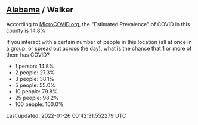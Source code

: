 
## [Alabama](/united-states/alabama) / Walker

According to [MicroCOVID.org](http://microcovid.org),
the "Estimated Prevalence" of COVID in this county is 14.8%

If you interact with a certain number of people in this location
(all at once in a group, or spread out across the day), what is the chance that
1 or more of them has COVID?

- 1 person: 14.8%
- 2 people: 27.3%
- 3 people: 38.1%
- 5 people: 55.0%
- 10 people: 79.8%
- 25 people: 98.2%
- 100 people: 100.0%

Last updated: 2022-01-26 00:42:31.552279 UTC
